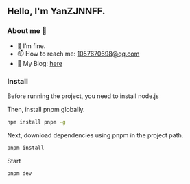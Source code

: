 ## Hello, I'm YanZJNNFF.

### About me 👋

- 🔭 I’m fine.
- 📫 How to reach me: 1057670698@qq.com
- 💼 My Blog: [here](https://dribble-njr.github.io/blog/)

### Install
Before running the project, you need to install node.js

Then, install pnpm globally.
```bash
npm install pnpm -g
```

Next, download dependencies using pnpm in the project path.
```bash
pnpm install
```

Start
```bash
pnpm dev
```

